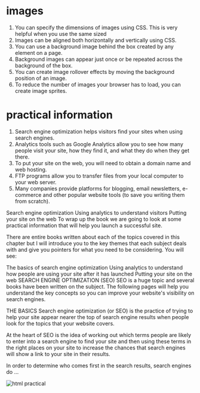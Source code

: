 # images

 1. You can specify the dimensions of images using CSS.
This is very helpful when you use the same sized
2. Images can be aligned both horizontally and vertically
using CSS.
3. You can use a background image behind the box
created by any element on a page.
4. Background images can appear just once or be
repeated across the background of the box.
5. You can create image rollover effects by moving the
background position of an image.
6. To reduce the number of images your browser has to
load, you can create image sprites.


# practical information

 1. Search engine optimization  helps visitors find your
sites when using search engines.
2. Analytics tools such as Google Analytics allow you to
see how many people visit your site, how they find it,
and what they do when they get there.
3. To put your site on the web, you will need to obtain a
domain name and web hosting.
4. FTP programs allow you to transfer files from your
local computer to your web server.
5. Many companies provide platforms for blogging, email
newsletters, e-commerce and other popular website
tools (to save you writing them from scratch).



Search engine optimization
Using analytics to understand visitors
Putting your site on the web
To wrap up the book we are going to look at some practical information that will help you launch a successful site.

There are entire books written about each of the topics covered in this chapter but I will introduce you to the key themes that each subject deals with and give you pointers for what you need to be considering. You will see:

The basics of search engine optimization
Using analytics to understand how people are using your site after it has launched
Putting your site on the web
SEARCH ENGINE OPTIMIZATION (SEO)
SEO is a huge topic and several books have been written on the subject. The following pages will help you understand the key concepts so you can improve your website's visibility on search engines.

THE BASICS
Search engine optimization (or SEO) is the practice of trying to help your site appear nearer the top of search engine results when people look for the topics that your website covers.

At the heart of SEO is the idea of working out which terms people are likely to enter into a search engine to find your site and then using these terms in the right places on your site to increase the chances that search engines will show a link to your site in their results.

In order to determine who comes first in the search results, search engines do ...



![html practical](https://image.slidesharecdn.com/htmlpracticalfile-140422083134-phpapp02/95/html-practicals-6-638.jpg?cb=1398155868)